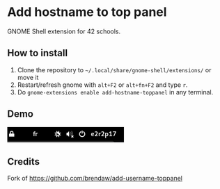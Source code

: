# Add hostname to top panel
GNOME Shell extension for 42 schools. <br />

## How to install
1. Clone the repository to `~/.local/share/gnome-shell/extensions/` or move it
2. Restart/refresh gnome with `alt+F2` or `alt+fn+F2` and type `r`.
3. Do `gnome-extensions enable add-hostname-toppanel` in any terminal.

## Demo
![Demo image](demo.png "Title")

## Credits
Fork of https://github.com/brendaw/add-username-toppanel
